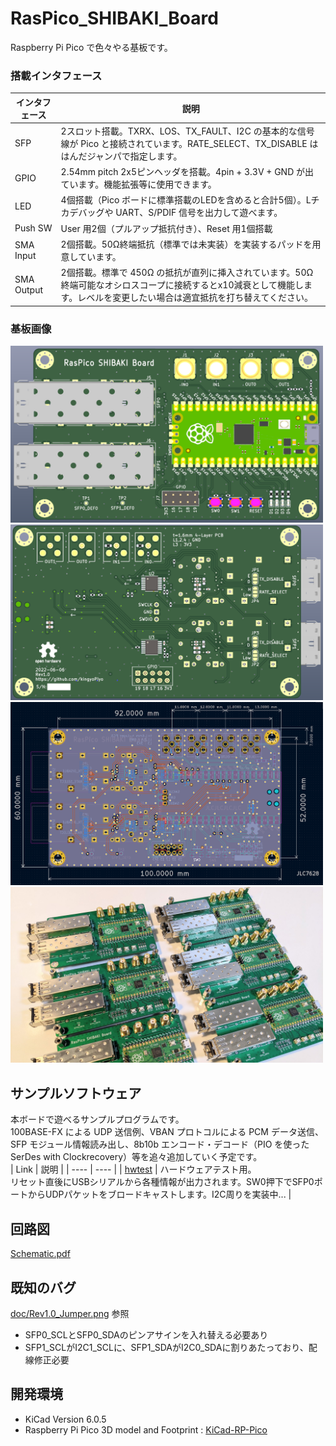# RasPico_SHIBAKI_Board
Raspberry Pi Pico で色々やる基板です。  

### 搭載インタフェース
| インタフェース | 説明 |
| ---- | ---- |
| SFP | 2スロット搭載。TXRX、LOS、TX_FAULT、I2C の基本的な信号線が Pico と接続されています。RATE_SELECT、TX_DISABLE ははんだジャンパで指定します。 |
| GPIO | 2.54mm pitch 2x5ピンヘッダを搭載。4pin + 3.3V + GND が出ています。機能拡張等に使用できます。 |
| LED | 4個搭載（Pico ボードに標準搭載のLEDを含めると合計5個）。Lチカデバッグや UART、S/PDIF 信号を出力して遊べます。 |
| Push SW | User 用2個（プルアップ抵抗付き）、Reset 用1個搭載 |
| SMA Input | 2個搭載。50Ω終端抵抗（標準では未実装）を実装するパッドを用意しています。 |
| SMA Output | 2個搭載。標準で 450Ω の抵抗が直列に挿入されています。50Ω 終端可能なオシロスコープに接続するとx10減衰として機能します。レベルを変更したい場合は適宜抵抗を打ち替えてください。 |

### 基板画像
<img src="doc/pcb_top.png" width="500">  
<img src="doc/pcb_bottom.png" width="500">  
<img src="doc/pcb_size.png" width="500">  
<img src="doc/SHIBAKIs.jpg" width="500">  

## サンプルソフトウェア
本ボードで遊べるサンプルプログラムです。  
100BASE-FX による UDP 送信例、VBAN プロトコルによる PCM データ送信、SFP モジュール情報読み出し、8b10b エンコード・デコード（PIO を使った SerDes with Clockrecovery）等を追々追加していく予定です。  
| Link | 説明 |
| ---- | ---- |
| [hwtest](firmware/hwtest/ "hwtest") | ハードウェアテスト用。<br> リセット直後にUSBシリアルから各種情報が出力されます。SW0押下でSFP0ポートからUDPパケットをブロードキャストします。I2C周りを実装中... |

## 回路図
[Schematic.pdf](doc/schematic.pdf "Schematic")

## 既知のバグ
[doc/Rev1.0_Jumper.png](doc/Rev1.0_Jumper.png "Rev1.0_Jumper.png") 参照
* SFP0_SCLとSFP0_SDAのピンアサインを入れ替える必要あり
* SFP1_SCLがI2C1_SCLに、SFP1_SDAがI2C0_SDAに割りあたっており、配線修正必要


## 開発環境
- KiCad Version 6.0.5
- Raspberry Pi Pico 3D model and Footprint : [KiCad-RP-Pico](https://github.com/ncarandini/KiCad-RP-Pico "KiCad-RP-Pico")
